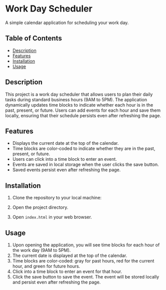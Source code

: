 # Work Day Scheduler

A simple calendar application for scheduling your work day.

## Table of Contents

- [Description](#description)
- [Features](#features)
- [Installation](#installation)
- [Usage](#usage)


## Description

This project is a work day scheduler that allows users to plan their daily tasks during standard business hours (9AM to 5PM). The application dynamically updates time blocks to indicate whether each hour is in the past, present, or future. Users can add events for each hour and save them locally, ensuring that their schedule persists even after refreshing the page.

## Features

- Displays the current date at the top of the calendar.
- Time blocks are color-coded to indicate whether they are in the past, present, or future.
- Users can click into a time block to enter an event.
- Events are saved in local storage when the user clicks the save button.
- Saved events persist even after refreshing the page.

## Installation

1. Clone the repository to your local machine:

2. Open the project directory.

3. Open `index.html` in your web browser.

## Usage

1. Upon opening the application, you will see time blocks for each hour of the work day (9AM to 5PM).
2. The current date is displayed at the top of the calendar.
3. Time blocks are color-coded: gray for past hours, red for the current hour, and green for future hours.
4. Click into a time block to enter an event for that hour.
5. Click the save button to save the event. The event will be stored locally and persist even after refreshing the page.